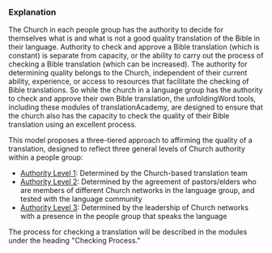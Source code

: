 
### Explanation

The Church in each people group has the authority to decide for themselves what is and what is not a good quality translation of the Bible in their language. Authority to check and approve a Bible translation (which is constant) is separate from capacity, or the ability to carry out the process of checking a Bible translation (which can be increased). The authority for determining quality belongs to the Church, independent of their current ability, experience, or access to resources that facilitate the checking of Bible translations. So while the church in a language group has the authority to check and approve their own Bible translation, the unfoldingWord tools, including these modules of translationAcademy, are designed to ensure that the church also has the capacity to check the quality of their Bible translation using an excellent process.

This model proposes a three-tiered approach to affirming the quality of a translation, designed to reflect three general levels of Church authority within a people group:

* [Authority Level 1](../authority-level1/01.md): Determined by the Church-based translation team
* [Authority Level 2](../authority-level2/01.md): Determined by the agreement of pastors/elders who are members of different Church networks in the language group, and tested with the language community
* [Authority Level 3](../authority-level3/01.md): Determined by the leadership of Church networks with a presence in the people group that speaks the language

The process for checking a translation will be described in the modules under the heading "Checking Process."